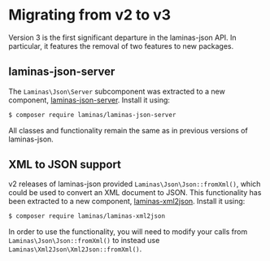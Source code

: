 # Migrating from v2 to v3

Version 3 is the first significant departure in the laminas-json API. In
particular, it features the removal of two features to new packages.

## laminas-json-server

The `Laminas\Json\Server` subcomponent was extracted to a new component,
[laminas-json-server](https://docs.laminas.dev/laminas-json-server). Install it
using:

```bash
$ composer require laminas/laminas-json-server
```

All classes and functionality remain the same as in previous versions of
laminas-json.

## XML to JSON support

v2 releases of laminas-json provided `Laminas\Json\Json::fromXml()`, which could be
used to convert an XML document to JSON. This functionality has been extracted
to a new component, [laminas-xml2json](https://docs.laminas.dev/laminas-xml2json).
Install it using:

```bash
$ composer require laminas/laminas-xml2json
```

In order to use the functionality, you will need to modify your calls from
`Laminas\Json\Json::fromXml()` to instead use `Laminas\Xml2Json\Xml2Json::fromXml()`.
